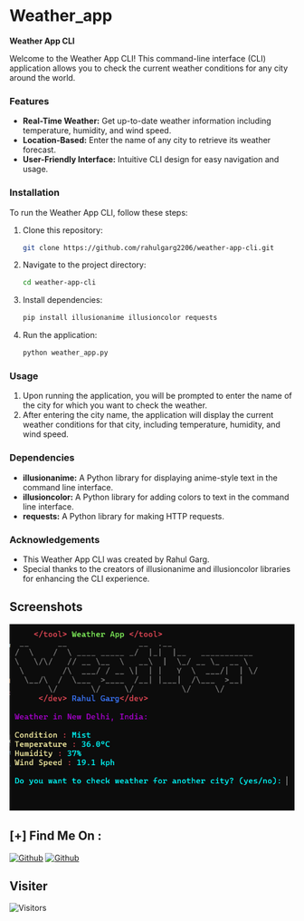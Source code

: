 # Weather_app
**Weather App CLI**

Welcome to the Weather App CLI! This command-line interface (CLI) application allows you to check the current weather conditions for any city around the world.

### Features

- **Real-Time Weather:** Get up-to-date weather information including temperature, humidity, and wind speed.
- **Location-Based:** Enter the name of any city to retrieve its weather forecast.
- **User-Friendly Interface:** Intuitive CLI design for easy navigation and usage.

### Installation

To run the Weather App CLI, follow these steps:

1. Clone this repository:
   ```bash
   git clone https://github.com/rahulgarg2206/weather-app-cli.git
   ```

2. Navigate to the project directory:
   ```bash
   cd weather-app-cli
   ```

3. Install dependencies:
   ```bash
   pip install illusionanime illusioncolor requests
   ```

4. Run the application:
   ```bash
   python weather_app.py
   ```

### Usage

1. Upon running the application, you will be prompted to enter the name of the city for which you want to check the weather.
2. After entering the city name, the application will display the current weather conditions for that city, including temperature, humidity, and wind speed.

### Dependencies

- **illusionanime:** A Python library for displaying anime-style text in the command line interface.
- **illusioncolor:** A Python library for adding colors to text in the command line interface.
- **requests:** A Python library for making HTTP requests.


### Acknowledgements

- This Weather App CLI was created by Rahul Garg.
- Special thanks to the creators of illusionanime and illusioncolor libraries for enhancing the CLI experience.

## Screenshots

<img src="Screenshot.png"></img>

## [+] Find Me On :

[![Github](https://img.shields.io/badge/Instagram-Rahul-pink?style=for-the-badge&logo=instagram)](https://www.instagram.com/rahulgarg__09?igsh=MTh5ZnNmMnRicGw5dg==)
[![Github](https://img.shields.io/badge/TELEGRAM-Rahul-blue?style=for-the-badge&logo=telegram)](https://t.me/cyberrj09)


## Visiter
<img src="https://profile-counter.glitch.me/rahulgarg2206/count.svg" alt="Visitors">



